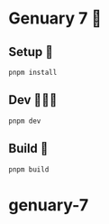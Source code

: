 # Genuary 7 🌈

## Setup 🌱

    pnpm install

## Dev 🧑🏽‍💻

    pnpm dev

## Build 🧱

    pnpm build
# genuary-7
